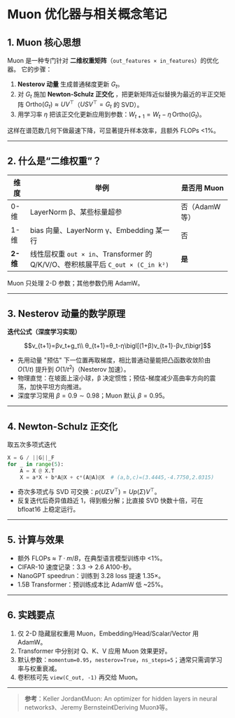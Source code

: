 # Muon 优化器与相关概念笔记

## 1. Muon 核心思想

Muon 是一种专门针对 **二维权重矩阵**（`out_features × in_features`）的优化器。
它的步骤：

1. **Nesterov 动量** 生成普通梯度更新 $G_t$。
2. 对 $G_t$ 施加 **Newton-Schulz 正交化** ，把更新矩阵近似替换为最近的半正交矩阵 $\text{Ortho}(G_t)≈UV^\top$（$USV^\top=G_t$ 的 SVD）。
3. 用学习率 $\eta$ 把该正交化更新应用到参数：$W_{t+1}=W_t-\eta\,\text{Ortho}(G_t)$。

这样在谱范数几何下做最速下降，可显著提升样本效率，且额外 FLOPs <1%。

---

## 2. 什么是“二维权重”？

| 维度 | 举例 | 是否用 Muon |
|------|------|------------|
| 0-维 | LayerNorm β、某些标量超参 | 否（AdamW 等） |
| 1-维 | bias 向量、LayerNorm γ、Embedding 某一行 | 否 |
| **2-维** | 线性层权重 `out × in`、Transformer 的 Q/K/V/O、卷积核展平后 `C_out × (C_in k²)` | **是** |

Muon 只处理 2-D 参数；其他参数仍用 AdamW。

---

## 3. Nesterov 动量的数学原理

**迭代公式（深度学习实现）**

```math
v_{t+1}=βv_t+g_t\\
θ_{t+1}=θ_t-η\bigl[(1+β)v_{t+1}-βv_t\bigr]
```

- 先用动量 "预估" 下一位置再取梯度，相比普通动量能把凸函数收敛阶由 $O(1/t)$ 提升到 $O(1/t^2)$（Nesterov 加速）。
- 物理直觉：在坡面上滚小球，β 决定惯性；预估-梯度减少高曲率方向的震荡，加快平坦方向推进。
- 深度学习常用 $β=0.9\sim0.98$；Muon 默认 $β=0.95$。

---

## 4. Newton-Schulz 正交化

取五次多项式迭代

```python
X = G / ||G||_F
for _ in range(5):
    A = X @ X.T
    X = a*X + b*A@X + c*(A@A)@X  # (a,b,c)=(3.4445,-4.7750,2.0315)
```

- 奇次多项式与 SVD 可交换：$p(UΣV^\top)=Up(Σ)V^\top$。
- 反复迭代后奇异值趋近 1，得到极分解；比直接 SVD 快数十倍，可在 bfloat16 上稳定运行。

---

## 5. 计算与效果

- 额外 FLOPs ≈ $T·m/B$，在典型语言模型训练中 <1%。
- CIFAR-10 速度记录：3.3 → 2.6 A100-秒。
- NanoGPT speedrun：训练到 3.28 loss 提速 1.35×。
- 1.5B Transformer：预训练成本比 AdamW 低 ~25%。

---

## 6. 实践要点

1. 仅 2-D 隐藏层权重用 Muon，Embedding/Head/Scalar/Vector 用 AdamW。
2. Transformer 中分别对 Q、K、V 应用 Muon 效果更好。
3. 默认参数：`momentum=0.95`，`nesterov=True`，`ns_steps=5`；通常只需调学习率与权重衰减。
4. 卷积核可先 `view(C_out, -1)` 再交给 Muon。

---

> **参考**：Keller Jordan《Muon: An optimizer for hidden layers in neural networks》、Jeremy Bernstein《Deriving Muon》等。